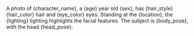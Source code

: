 A photo of {character_name}, a {age} year old {sex}, has {hair_style} {hair_color} hair and {eye_color} eyes. Standing at the {location}, the {lighting} lighting highlights the facial features. The subject is {body_pose}, with the head {head_pose}.